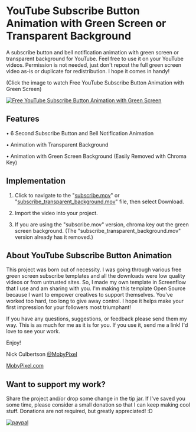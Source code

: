 # YouTube Subscribe Button Animation with Green Screen or Transparent Background
A subscribe button and bell notification animation with green screen or transparent background for YouTube. Feel free to use it on your YouTube videos. Permission is not needed, just don't repost the full green screen video as-is or duplicate for redistribution. I hope it comes in handy!

(Click the image to watch Free YouTube Subscribe Button Animation with Green Screen)

[![Free YouTube Subscribe Button Animation with Green Screen](https://img.youtube.com/vi/ezRqOMyjcSU/0.jpg)](https://www.youtube.com/watch?v=ezRqOMyjcSU "Free YouTube Subscribe Button Animation with Green Screen")

## Features

• 6 Second Subscribe Button and Bell Notification Animation

• Animation with Transparent Background

• Animation with Green Screen Background (Easily Removed with Chroma Key) 


## Implementation

1. Click to navigate to the "[subscribe.mov](https://github.com/NickCulbertson/YouTube-Subscribe-Button-Animation/blob/main/subscribe.mov)" or "[subscribe_transparent_background.mov](https://github.com/NickCulbertson/YouTube-Subscribe-Button-Animation/blob/main/subscribe_transparent_background.mov)" file, then select Download.

2. Import the video into your project.

3. If you are using the "subscribe.mov" version, chroma key out the green screen background. (The "subscribe_transparent_background.mov" version already has it removed.) 

## About YouTube Subscribe Button Animation

This project was born out of necessity. I was going through various free green screen subscribe templates and all the downloads were low quality videos or from untrusted sites. So, I made my own template in Screenflow that I use and am sharing with you. I'm making this template Open Source because I want to empower creatives to support themselves. You've worked too hard, too long to give away control. I hope it helps make your first impression for your followers most triumphant! 

If you have any questions, suggestions, or feedback please send them my way. This is as much for me as it is for you. If you use it, send me a link! I'd love to see your work. 

Enjoy!

Nick Culbertson [@MobyPixel](https://twitter.com/MobyPixel)

[MobyPixel.com](http://www.mobypixel.com)


## Want to support my work?

Share the project and/or drop some change in the tip jar. If I've saved you some time, please consider a small donation so that I can keep making cool stuff. Donations are not required, but greatly appreciated! :D

[![paypal](https://www.paypalobjects.com/en_US/i/btn/btn_donateCC_LG.gif)](https://www.paypal.com/cgi-bin/webscr?cmd=_s-xclick&hosted_button_id=HKHYVRMC53W7C)

